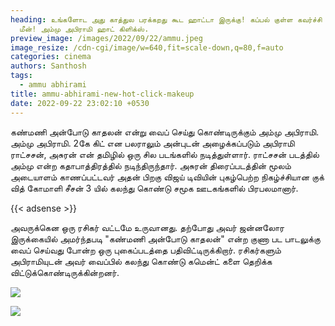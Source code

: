 ```yaml
---
heading: உங்களோட அது காத்துல பரக்கறது கூட ஹாட்டா இருக்கு! கப்பல் குள்ள கவர்ச்சி
  மீன்! அம்மு அபிராமி ஹாட் கிளிக்ஸ்.
preview_image: /images/2022/09/22/ammu.jpeg
image_resize: /cdn-cgi/image/w=640,fit=scale-down,q=80,f=auto
categories: cinema
authors: Santhosh
tags:
  - ammu abhirami
title: ammu-abhirami-new-hot-click-makeup
date: 2022-09-22 23:02:10 +0530
---
```

கண்மணி அன்போடு காதலன் என்று வைப் செய்து கொண்டிருக்கும் அம்மு அபிராமி.
அம்மு அபிராமி. 2கே கிட் என பலராலும் அன்புடன் அழைக்கப்படும் அபிராமி ராட்சசன், அசுரன் என் தமிழில் ஒரு சில படங்களில் நடித்துள்ளார். ராட்சசன் படத்தில் அம்மு என்ற கதாபாத்திரத்தில் நடிந்திருந்தார். அசுரன் திரைப்படத்தின் மூலம் அடையாளம் காணப்பட்டவர் அதன் பிறகு விஜய் டிவியின் புகழ்பெற்ற நிகழ்ச்சியான குக் வித் கோமாளி சீசன் 3 யில் கலந்து கொண்டு சமூக ஊடகங்களில் பிரபலமானார்.

{{< adsense >}}

அவருக்கென ஒரு ரசிகர் வட்டமே உருவானது. தற்போது அவர் ஜன்னலோர இருக்கையில் அமர்ந்தபடி "கண்மணி அன்போடு காதலன்" என்ற குணா பட பாடலுக்கு வைப் செய்வது போன்ற ஒரு புகைப்படத்தை பதிவிட்டிருக்கிறார். ரசிகர்களும் அபிராமியுடன் அவர் வைப்பில் கலந்து கொண்டு கமென்ட் களை தெறிக்க விட்டுக்கொண்டிருக்கின்றனர்.

![](/images/2022/09/22/ammu-abhirami-new-hot-click-makeup22.jpeg)

![](/images/2022/09/22/ammuabira.jpeg)